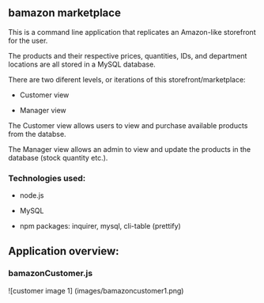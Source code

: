 ## bamazon marketplace

This is a command line application that replicates an Amazon-like storefront for the user.

The products and their respective prices, quantities, IDs, and department locations are all stored in a MySQL database.

There are two diferent levels, or iterations of this storefront/marketplace:

* Customer view

* Manager view

The Customer view allows users to view and purchase available products from the databse.

The Manager view allows an admin to view and update the products in the database (stock quantity etc.).

### Technologies used:

* node.js

* MySQL

* npm packages: inquirer, mysql, cli-table (prettify)

## Application overview:

### bamazonCustomer.js

![customer image 1]
(images/bamazoncustomer1.png)